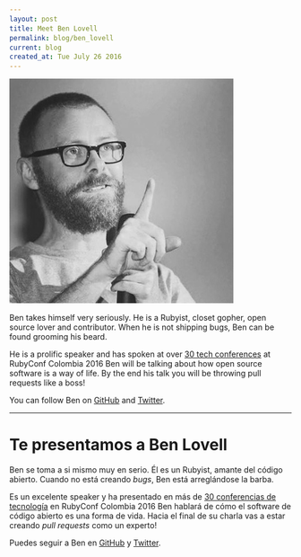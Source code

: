 ```yaml
---
layout: post
title: Meet Ben Lovell
permalink: blog/ben_lovell
current: blog
created_at: Tue July 26 2016
---
```


![Ben Lovell](/img/speakers/ben.jpg)

Ben takes himself very seriously. He is a Rubyist, closet gopher, open source lover and contributor. When he is not shipping bugs, Ben can be found grooming his beard.

He is a prolific speaker and has spoken at over [30 tech conferences](http://lanyrd.com/profile/benlovell/past/) at RubyConf Colombia 2016 Ben will be talking about how open source software is a way of life.  By the end his talk you will be throwing pull requests like a boss!

You can follow Ben on [GitHub][gh] and [Twitter][tw].

* * *

# Te presentamos a Ben Lovell

Ben se toma a si mismo muy en serio. Él es un Rubyist, amante del código abierto. Cuando no está creando _bugs_, Ben está arreglándose la barba.

Es un excelente speaker y ha presentado en más de [30 conferencias de tecnología](http://lanyrd.com/profile/benlovell/past/) en RubyConf Colombia 2016 Ben hablará de cómo el software de código abierto es una forma de vida. Hacia el final de su charla vas a estar creando _pull requests_  como un experto!

Puedes seguir a Ben en [GitHub][GH] y [Twitter][TW].

[gh]: https://github.com/benlovell
[tw]: https://twitter.com/benlovell

